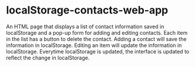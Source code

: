 # localStorage-contacts-web-app
An HTML page that displays a list of contact information saved in localStorage and a pop-up form for adding and editing contacts. Each item in the list has a button to delete the contact. Adding a contact will save the information in localStorage. Editing an item will update the information in localStorage.
Everytime localStorage is updated, the interface is updated to reflect the change in localStorage.

